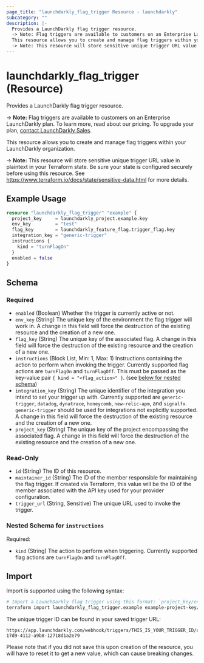 ```yaml
---
page_title: "launchdarkly_flag_trigger Resource - launchdarkly"
subcategory: ""
description: |-
  Provides a LaunchDarkly flag trigger resource.
  -> Note: Flag triggers are available to customers on an Enterprise LaunchDarkly plan. To learn more, read about our pricing. To upgrade your plan, contact LaunchDarkly Sales https://launchdarkly.com/contact-sales/.
  This resource allows you to create and manage flag triggers within your LaunchDarkly organization.
  -> Note: This resource will store sensitive unique trigger URL value in plaintext in your Terraform state. Be sure your state is configured securely before using this resource. See https://www.terraform.io/docs/state/sensitive-data.html for more details.
---
```


# launchdarkly_flag_trigger (Resource)

Provides a LaunchDarkly flag trigger resource.

-> **Note:** Flag triggers are available to customers on an Enterprise LaunchDarkly plan. To learn more, read about our pricing. To upgrade your plan, [contact LaunchDarkly Sales](https://launchdarkly.com/contact-sales/).

This resource allows you to create and manage flag triggers within your LaunchDarkly organization.

-> **Note:** This resource will store sensitive unique trigger URL value in plaintext in your Terraform state. Be sure your state is configured securely before using this resource. See https://www.terraform.io/docs/state/sensitive-data.html for more details.

## Example Usage

```terraform
resource "launchdarkly_flag_trigger" "example" {
  project_key     = launchdarkly_project.example.key
  env_key         = "test"
  flag_key        = launchdarkly_feature_flag.trigger_flag.key
  integration_key = "generic-trigger"
  instructions {
    kind = "turnFlagOn"
  }
  enabled = false
}
```

<!-- schema generated by tfplugindocs -->
## Schema

### Required

- `enabled` (Boolean) Whether the trigger is currently active or not.
- `env_key` (String) The unique key of the environment the flag trigger will work in. A change in this field will force the destruction of the existing resource and the creation of a new one.
- `flag_key` (String) The unique key of the associated flag. A change in this field will force the destruction of the existing resource and the creation of a new one.
- `instructions` (Block List, Min: 1, Max: 1) Instructions containing the action to perform when invoking the trigger. Currently supported flag actions are `turnFlagOn` and `turnFlagOff`. This must be passed as the key-value pair `{ kind = "<flag_action>" }`. (see [below for nested schema](#nestedblock--instructions))
- `integration_key` (String) The unique identifier of the integration you intend to set your trigger up with. Currently supported are `generic-trigger`, `datadog`, `dynatrace`, `honeycomb`, `new-relic-apm`, and `signalfx`. `generic-trigger` should be used for integrations not explicitly supported. A change in this field will force the destruction of the existing resource and the creation of a new one.
- `project_key` (String) The unique key of the project encompassing the associated flag. A change in this field will force the destruction of the existing resource and the creation of a new one.

### Read-Only

- `id` (String) The ID of this resource.
- `maintainer_id` (String) The ID of the member responsible for maintaining the flag trigger. If created via Terraform, this value will be the ID of the member associated with the API key used for your provider configuration.
- `trigger_url` (String, Sensitive) The unique URL used to invoke the trigger.

<a id="nestedblock--instructions"></a>
### Nested Schema for `instructions`

Required:

- `kind` (String) The action to perform when triggering. Currently supported flag actions are `turnFlagOn` and `turnFlagOff`.

## Import

Import is supported using the following syntax:

```sh
# Import a LaunchDarkly flag trigger using this format: `project_key/environment_key/flag_key/trigger_id`.
terraform import launchdarkly_flag_trigger.example example-project-key/example-env-key/example-flag-key/62581d4488def814b831abc3
```

The unique trigger ID can be found in your saved trigger URL:

```
https://app.launchdarkly.com/webhook/triggers/THIS_IS_YOUR_TRIGGER_ID/aff25a53-17d9-4112-a9b8-12718d1a2e79
```

Please note that if you did not save this upon creation of the resource, you will have to reset it to get a new value, which can cause breaking changes.
